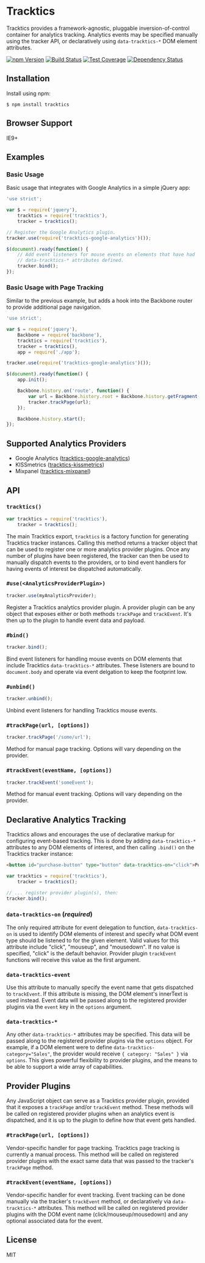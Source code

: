 # Tracktics

Tracktics provides a framework-agnostic, pluggable inversion-of-control
container for analytics tracking. Analytics events may be specified manually
using the tracker API, or declaratively using `data-tracktics-*` DOM element
attributes.

[![npm Version][npm-badge]][npm]
[![Build Status][build-badge]][build-status]
[![Test Coverage][coverage-badge]][coverage-result]
[![Dependency Status][dep-badge]][dep-status]

## Installation

Install using npm:

    $ npm install tracktics

## Browser Support

IE9+

## Examples

### Basic Usage

Basic usage that integrates with Google Analytics in a simple jQuery app:

```js
'use strict';

var $ = require('jquery'),
    tracktics = require('tracktics'),
    tracker = tracktics();

// Register the Google Analytics plugin.
tracker.use(require('tracktics-google-analytics')());

$(document).ready(function() {
    // Add event listeners for mouse events on elements that have had
    // data-tracktics-* attributes defined.
    tracker.bind();
});
```

### Basic Usage with Page Tracking

Similar to the previous example, but adds a hook into the Backbone router to
provide additional page navigation.

```js
'use strict';

var $ = require('jquery'),
    Backbone = require('backbone'),
    tracktics = require('tracktics'),
    tracker = tracktics(),
    app = require('./app');

tracker.use(require('tracktics-google-analytics')());

$(document).ready(function() {
    app.init();

    Backbone.history.on('route', function() {
        var url = Backbone.history.root + Backbone.history.getFragment();
        tracker.trackPage(url);
    });

    Backbone.history.start();
});
```

## Supported Analytics Providers

 * Google Analytics ([tracktics-google-analytics](https://github.com/jimf/tracktics-google-analytics))
 * KISSmetrics ([tracktics-kissmetrics](https://github.com/jimf/tracktics-kissmetrics))
 * Mixpanel ([tracktics-mixpanel](https://github.com/jimf/tracktics-mixpanel))

## API

### `tracktics()`

```js
var tracktics = require('tracktics'),
    tracker = tracktics();
```

The main Tracktics export, `tracktics` is a factory function for generating
Tracktics tracker instances. Calling this method returns a tracker object that
can be used to register one or more analytics provider plugins. Once any number
of plugins have been registered, the tracker can then be used to manually
dispatch events to the providers, or to bind event handlers for having events
of interest be dispatched automatically.

### `#use(<AnalyticsProviderPlugin>)`

```js
tracker.use(myAnalyticsProvider);
```

Register a Tracktics analytics provider plugin. A provider plugin can be any
object that exposes either or both methods `trackPage` and `trackEvent`. It's
then up to the plugin to handle event data and payload.

### `#bind()`

```js
tracker.bind();
```

Bind event listeners for handling mouse events on DOM elements that include
Tracktics `data-tracktics-*` attributes. These listeners are bound to
`document.body` and operate via event delgation to keep the footprint low.

### `#unbind()`

```js
tracker.unbind();
```

Unbind event listeners for handling Tracktics mouse events.

### `#trackPage(url, [options])`

```js
tracker.trackPage('/some/url');
```

Method for manual page tracking. Options will vary depending on the provider.

### `#trackEvent(eventName, [options])`

```js
tracker.trackEvent('someEvent');
```

Method for manual event tracking. Options will vary depending on the provider.

## Declarative Analytics Tracking

Tracktics allows and encourages the use of declarative markup for configuring
event-based tracking. This is done by adding `data-tracktics-*` attributes to
any DOM elements of interest, and then calling `.bind()` on the Tracktics
tracker instance:

```html
<button id="purchase-button" type="button" data-tracktics-on="click">Purchase</button>
```

```js
var tracktics = require('tracktics'),
    tracker = tracktics();

// ... register provider plugin(s), then:
tracker.bind();
```

### `data-tracktics-on` (*required*)

The only required attribute for event delegation to function,
`data-tracktics-on` is used to identify DOM elements of interest and specify
what DOM event type should be listened to for the given element. Valid values
for this attribute include "click", "mouseup", and "mousedown". If no value is
specified, "click" is the default behavior. Provider plugin `trackEvent`
functions will receive this value as the first argument.

### `data-tracktics-event`

Use this attribute to manually specify the event name that gets dispatched to
`trackEvent`. If this attribute is missing, the DOM element's innerText is used
instead. Event data will be passed along to the registered provider plugins via
the `event` key in the `options` argument.

### `data-tracktics-*`

Any other `data-tracktics-*` attributes may be specified. This data will be
passed along to the registered provider plugins via the `options` object. For
example, if a DOM element were to define `data-tracktics-category="Sales"`, the
provider would receive `{ category: "Sales" }` via `options`. This gives
powerful flexibility to provider plugins, and the means to be able to support a
wide array of capabilities.

## Provider Plugins

Any JavaScript object can serve as a Tracktics provider plugin, provided that
it exposes a `trackPage` and/or `trackEvent` method. These methods will be
called on registered provider plugins when an analytics event is dispatched,
and it is up to the plugin to define how that event gets handled.

### `#trackPage(url, [options])`

Vendor-specific handler for page tracking. Tracktics page tracking is currently
a manual process. This method will be called on registered provider plugins
with the exact same data that was passed to the tracker's `trackPage` method.

### `#trackEvent(eventName, [options])`

Vendor-specific handler for event tracking. Event tracking can be done manually
via the tracker's `trackEvent` method, or declaratively via `data-tracktics-*`
attributes. This method will be called on registered provider plugins with the
DOM event name (click/mouseup/mousedown) and any optional associated data for
the event.

## License

MIT

[build-badge]: https://img.shields.io/travis/jimf/tracktics/master.svg
[build-status]: https://travis-ci.org/jimf/tracktics
[npm-badge]: https://img.shields.io/npm/v/tracktics.svg
[npm]: https://www.npmjs.org/package/tracktics
[coverage-badge]: https://img.shields.io/coveralls/jimf/tracktics.svg
[coverage-result]: https://coveralls.io/r/jimf/tracktics
[dep-badge]: https://img.shields.io/david/jimf/tracktics.svg
[dep-status]: https://david-dm.org/jimf/tracktics
